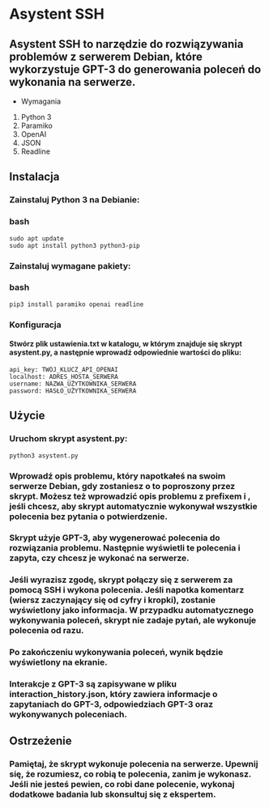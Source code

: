 # Asystent SSH
## Asystent SSH to narzędzie do rozwiązywania problemów z serwerem Debian, które wykorzystuje GPT-3 do generowania poleceń do wykonania na serwerze.

- Wymagania
1. Python 3
2. Paramiko
3. OpenAI
4. JSON
5. Readline
## Instalacja
### Zainstaluj Python 3 na Debianie:

### bash
```
sudo apt update
sudo apt install python3 python3-pip
```
### Zainstaluj wymagane pakiety:

### bash
```
pip3 install paramiko openai readline
```
### Konfiguracja
#### Stwórz plik ustawienia.txt w katalogu, w którym znajduje się skrypt asystent.py, a następnie wprowadź odpowiednie wartości do pliku:

```
api_key: TWÓJ_KLUCZ_API_OPENAI
localhost: ADRES_HOSTA_SERWERA
username: NAZWA_UŻYTKOWNIKA_SERWERA
password: HASŁO_UŻYTKOWNIKA_SERWERA
```

## Użycie
### Uruchom skrypt asystent.py:
```
python3 asystent.py
```
### Wprowadź opis problemu, który napotkałeś na swoim serwerze Debian, gdy zostaniesz o to poproszony przez skrypt. Możesz też wprowadzić opis problemu z prefixem i , jeśli chcesz, aby skrypt automatycznie wykonywał wszystkie polecenia bez pytania o potwierdzenie.

### Skrypt użyje GPT-3, aby wygenerować polecenia do rozwiązania problemu. Następnie wyświetli te polecenia i zapyta, czy chcesz je wykonać na serwerze.

### Jeśli wyrazisz zgodę, skrypt połączy się z serwerem za pomocą SSH i wykona polecenia. Jeśli napotka komentarz (wiersz zaczynający się od cyfry i kropki), zostanie wyświetlony jako informacja. W przypadku automatycznego wykonywania poleceń, skrypt nie zadaje pytań, ale wykonuje polecenia od razu.

### Po zakończeniu wykonywania poleceń, wynik będzie wyświetlony na ekranie.

### Interakcje z GPT-3 są zapisywane w pliku interaction_history.json, który zawiera informacje o zapytaniach do GPT-3, odpowiedziach GPT-3 oraz wykonywanych poleceniach.

## Ostrzeżenie
### Pamiętaj, że skrypt wykonuje polecenia na serwerze. Upewnij się, że rozumiesz, co robią te polecenia, zanim je wykonasz. Jeśli nie jesteś pewien, co robi dane polecenie, wykonaj dodatkowe badania lub skonsultuj się z ekspertem.
